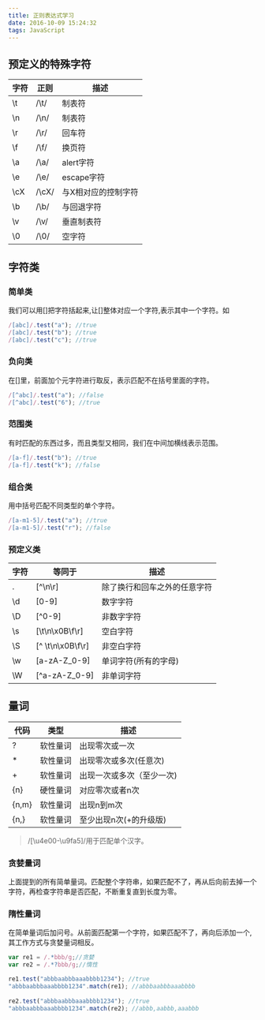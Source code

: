 ```yaml
---
title: 正则表达式学习
date: 2016-10-09 15:24:32
tags: JavaScript
---
```

## 预定义的特殊字符
  字符 | 正则 | 描述
 ----  | --- | -------
 \t | /\t/ | 制表符
 \n | /\n/ | 制表符
 \r | /\r/ | 回车符
 \f | /\f/ | 换页符
 \a | /\a/ | alert字符
 \e	| /\e/ | escape字符
 \cX | /\cX/ | 与X相对应的控制字符
 \b | /\b/ | 与回退字符
 \v | /\v/ | 垂直制表符
 \0 | /\0/ | 空字符
## 字符类
### 简单类
 
我们可以用[]把字符括起来,让[]整体对应一个字符,表示其中一个字符。如
``` js
/[abc]/.test("a"); //true
/[abc]/.test("b"); //true
/[abc]/.test("c"); //true
```
### 负向类

在[]里，前面加个元字符进行取反，表示匹配不在括号里面的字符。
``` js
/[^abc]/.test("a"); //false
/[^abc]/.test("6"); //true
```
### 范围类
有时匹配的东西过多，而且类型又相同，我们在中间加横线表示范围。
``` js
/[a-f]/.test("b"); //true
/[a-f]/.test("k"); //false
```
### 组合类
用中括号匹配不同类型的单个字符。
``` js
/[a-m1-5]/.test("a"); //true
/[a-m1-5]/.test("r"); //false
```
### 预定义类
 字符 | 等同于 | 描述
 --- | ---- | ----
 . | [^\n\r] | 除了换行和回车之外的任意字符
 \d | [0-9] | 数字字符
 \D | [^0-9] | 非数字字符
 \s | [\t\n\x0B\f\r] | 空白字符
 \S | [^ \t\n\x0B\f\r] | 非空白字符
 \w | [a-zA-Z_0-9] | 单词字符(所有的字母)
 \W | [^a-zA-Z_0-9] | 非单词字符
 
## 量词
 代码 | 类型 | 描述
 --- | --- | ---
 ? | 软性量词 | 出现零次或一次
 * | 软性量词 | 出现零次或多次(任意次)
 + | 软性量词 | 出现一次或多次（至少一次)
 {n} | 硬性量词 | 对应零次或者n次
 {n,m} | 软性量词 | 出现n到m次
 {n,} | 软性量词 | 至少出现n次(+的升级版)
 
 > /[\u4e00-\u9fa5]/用于匹配单个汉字。
 
### 贪婪量词
上面提到的所有简单量词。匹配整个字符串，如果匹配不了，再从后向前去掉一个字符，再检查字符串是否匹配，不断重复直到长度为零。
### 隋性量词
在简单量词后加问号。从前面匹配第一个字符，如果匹配不了，再向后添加一个,其工作方式与贪婪量词相反。
``` js
var re1 = /.*bbb/g;//贪婪
var re2 = /.*?bbb/g;//惰性

re1.test("abbbaabbbaaabbbb1234"); //true
"abbbaabbbaaabbbb1234".match(re1); //abbbaabbbaaabbbb
 
re2.test("abbbaabbbaaabbbb1234"); //true
"abbbaabbbaaabbbb1234".match(re2); //abbb,aabbb,aaabbb
```
